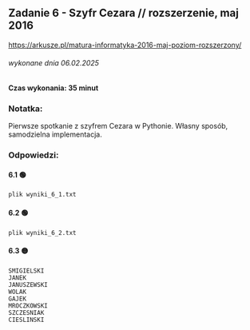 ## Zadanie 6 - Szyfr Cezara // rozszerzenie, maj 2016
https://arkusze.pl/matura-informatyka-2016-maj-poziom-rozszerzony/
###### wykonane dnia 06.02.2025

#### Czas wykonania: 35 minut

### Notatka:
Pierwsze spotkanie z szyfrem Cezara w Pythonie. Własny sposób, samodzielna implementacja.

### Odpowiedzi:

#### 6.1 🟢
```
plik wyniki_6_1.txt
```

#### 6.2 🟢
```
plik wyniki_6_2.txt
```

#### 6.3 🟡
```
SMIGIELSKI
JANEK
JANUSZEWSKI
WOLAK
GAJEK
MROCZKOWSKI
SZCZESNIAK
CIESLINSKI
```